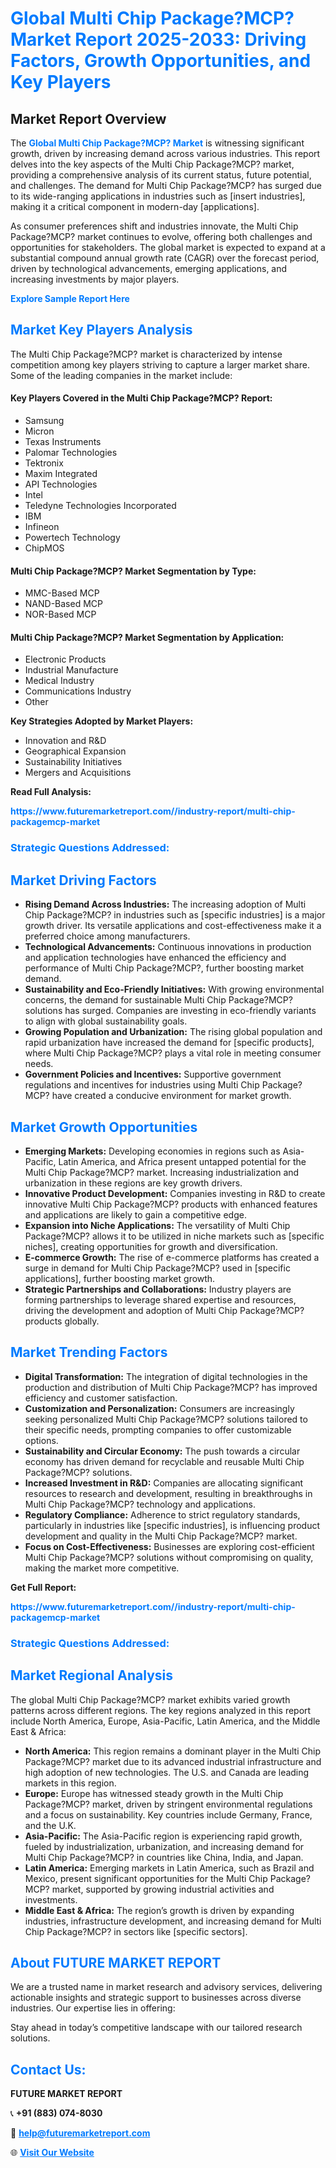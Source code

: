 <h1 style="color: #007BFF;">Global Multi Chip Package?MCP? Market Report 2025-2033: Driving Factors, Growth Opportunities, and Key Players</h1>

<section id="overview">
<h2>Market Report Overview</h2>
<p>The <a href="https://www.futuremarketreport.com//industry-report/multi-chip-packagemcp-market" style="color: #007BFF; text-decoration: none;"><strong>Global Multi Chip Package?MCP? Market</strong></a> is witnessing significant growth, driven by increasing demand across various industries. This report delves into the key aspects of the Multi Chip Package?MCP? market, providing a comprehensive analysis of its current status, future potential, and challenges. The demand for Multi Chip Package?MCP? has surged due to its wide-ranging applications in industries such as [insert industries], making it a critical component in modern-day [applications].</p>
<p>As consumer preferences shift and industries innovate, the Multi Chip Package?MCP? market continues to evolve, offering both challenges and opportunities for stakeholders. The global market is expected to expand at a substantial compound annual growth rate (CAGR) over the forecast period, driven by technological advancements, emerging applications, and increasing investments by major players.</p>
</section>

<section id="overview">
<p><a href="https://www.futuremarketreport.com//request-sample/reportId=52464" style="color: #007BFF; text-decoration: none;"><strong>Explore Sample Report Here</strong></a></p>
</section>

<section id="key-players">
<h2 style="color: #007BFF;">Market Key Players Analysis</h2>
<p>The Multi Chip Package?MCP? market is characterized by intense competition among key players striving to capture a larger market share. Some of the leading companies in the market include:</p>
<h4>Key Players Covered in the Multi Chip Package?MCP? Report:</h4>
<ul><li>Samsung</li><li>Micron</li><li>Texas Instruments</li><li>Palomar Technologies</li><li>Tektronix</li><li>Maxim Integrated</li><li>API Technologies</li><li>Intel</li><li>Teledyne Technologies Incorporated</li><li>IBM</li><li>Infineon</li><li>Powertech Technology</li><li>ChipMOS</li></ul>
<h4>Multi Chip Package?MCP? Market Segmentation by Type:</h4>
<ul><li>MMC-Based MCP</li><li>NAND-Based MCP</li><li>NOR-Based MCP</li></ul>

<h4>Multi Chip Package?MCP? Market Segmentation by Application:</h4>
<ul><li>Electronic Products</li><li>Industrial Manufacture</li><li>Medical Industry</li><li>Communications Industry</li><li>Other</li></ul>
<p><strong>Key Strategies Adopted by Market Players:</strong></p>
<ul>
<li>Innovation and R&D</li>
<li>Geographical Expansion</li>
<li>Sustainability Initiatives</li>
<li>Mergers and Acquisitions</li>
</ul>
</section>

<section>
<p><strong>Read Full Analysis: </strong></p><a href="https://www.futuremarketreport.com//industry-report/multi-chip-packagemcp-market" style="color: #007BFF; text-decoration: none;"><strong>https://www.futuremarketreport.com//industry-report/multi-chip-packagemcp-market</strong></a>
<h3 style="color: #007BFF;">Strategic Questions Addressed:</h3>
</section>

<section id="driving-factors">
<h2 style="color: #007BFF;">Market Driving Factors</h2>
<ul>
<li><strong>Rising Demand Across Industries:</strong> The increasing adoption of Multi Chip Package?MCP? in industries such as [specific industries] is a major growth driver. Its versatile applications and cost-effectiveness make it a preferred choice among manufacturers.</li>
<li><strong>Technological Advancements:</strong> Continuous innovations in production and application technologies have enhanced the efficiency and performance of Multi Chip Package?MCP?, further boosting market demand.</li>
<li><strong>Sustainability and Eco-Friendly Initiatives:</strong> With growing environmental concerns, the demand for sustainable Multi Chip Package?MCP? solutions has surged. Companies are investing in eco-friendly variants to align with global sustainability goals.</li>
<li><strong>Growing Population and Urbanization:</strong> The rising global population and rapid urbanization have increased the demand for [specific products], where Multi Chip Package?MCP? plays a vital role in meeting consumer needs.</li>
<li><strong>Government Policies and Incentives:</strong> Supportive government regulations and incentives for industries using Multi Chip Package?MCP? have created a conducive environment for market growth.</li>
</ul>
</section>

<section id="growth-opportunities">
<h2 style="color: #007BFF;">Market Growth Opportunities</h2>
<ul>
<li><strong>Emerging Markets:</strong> Developing economies in regions such as Asia-Pacific, Latin America, and Africa present untapped potential for the Multi Chip Package?MCP? market. Increasing industrialization and urbanization in these regions are key growth drivers.</li>
<li><strong>Innovative Product Development:</strong> Companies investing in R&D to create innovative Multi Chip Package?MCP? products with enhanced features and applications are likely to gain a competitive edge.</li>
<li><strong>Expansion into Niche Applications:</strong> The versatility of Multi Chip Package?MCP? allows it to be utilized in niche markets such as [specific niches], creating opportunities for growth and diversification.</li>
<li><strong>E-commerce Growth:</strong> The rise of e-commerce platforms has created a surge in demand for Multi Chip Package?MCP? used in [specific applications], further boosting market growth.</li>
<li><strong>Strategic Partnerships and Collaborations:</strong> Industry players are forming partnerships to leverage shared expertise and resources, driving the development and adoption of Multi Chip Package?MCP? products globally.</li>
</ul>
</section>

<section id="trending-factors">
<h2 style="color: #007BFF;">Market Trending Factors</h2>
<ul>
<li><strong>Digital Transformation:</strong> The integration of digital technologies in the production and distribution of Multi Chip Package?MCP? has improved efficiency and customer satisfaction.</li>
<li><strong>Customization and Personalization:</strong> Consumers are increasingly seeking personalized Multi Chip Package?MCP? solutions tailored to their specific needs, prompting companies to offer customizable options.</li>
<li><strong>Sustainability and Circular Economy:</strong> The push towards a circular economy has driven demand for recyclable and reusable Multi Chip Package?MCP? solutions.</li>
<li><strong>Increased Investment in R&D:</strong> Companies are allocating significant resources to research and development, resulting in breakthroughs in Multi Chip Package?MCP? technology and applications.</li>
<li><strong>Regulatory Compliance:</strong> Adherence to strict regulatory standards, particularly in industries like [specific industries], is influencing product development and quality in the Multi Chip Package?MCP? market.</li>
<li><strong>Focus on Cost-Effectiveness:</strong> Businesses are exploring cost-efficient Multi Chip Package?MCP? solutions without compromising on quality, making the market more competitive.</li>
</ul>
</section>

<section>
<p><strong>Get Full Report: </strong></p><a href="https://www.futuremarketreport.com//industry-report/multi-chip-packagemcp-market" style="color: #007BFF; text-decoration: none;"><strong>https://www.futuremarketreport.com//industry-report/multi-chip-packagemcp-market</strong></a>
<h3 style="color: #007BFF;">Strategic Questions Addressed:</h3>
</section>


<section id="regional-analysis">
<h2 style="color: #007BFF;">Market Regional Analysis</h2>
<p>The global Multi Chip Package?MCP? market exhibits varied growth patterns across different regions. The key regions analyzed in this report include North America, Europe, Asia-Pacific, Latin America, and the Middle East & Africa:</p>
<ul>
<li><strong>North America:</strong> This region remains a dominant player in the Multi Chip Package?MCP? market due to its advanced industrial infrastructure and high adoption of new technologies. The U.S. and Canada are leading markets in this region.</li>
<li><strong>Europe:</strong> Europe has witnessed steady growth in the Multi Chip Package?MCP? market, driven by stringent environmental regulations and a focus on sustainability. Key countries include Germany, France, and the U.K.</li>
<li><strong>Asia-Pacific:</strong> The Asia-Pacific region is experiencing rapid growth, fueled by industrialization, urbanization, and increasing demand for Multi Chip Package?MCP? in countries like China, India, and Japan.</li>
<li><strong>Latin America:</strong> Emerging markets in Latin America, such as Brazil and Mexico, present significant opportunities for the Multi Chip Package?MCP? market, supported by growing industrial activities and investments.</li>
<li><strong>Middle East & Africa:</strong> The region’s growth is driven by expanding industries, infrastructure development, and increasing demand for Multi Chip Package?MCP? in sectors like [specific sectors].</li>
</ul>
</section>

<footer>
<h2 style="color: #007BFF;">About FUTURE MARKET REPORT</h2>
<p>We are a trusted name in market research and advisory services, delivering actionable insights and strategic support to businesses across diverse industries. Our expertise lies in offering:</p>

<p>Stay ahead in today’s competitive landscape with our tailored research solutions.</p>

<h2 style="color: #007BFF;">Contact Us:</h2>
<p><strong>FUTURE MARKET REPORT</strong></p>
<p>📞 <strong>+91 (883) 074-8030</strong></p>
<p>📧 <strong><a href="mailto:help@futuremarketreport.com" style="color: #007BFF;">help@futuremarketreport.com</a></strong></p>
<p>🌐 <strong><a href="https://www.futuremarketreport.com/" style="color: #007BFF;">Visit Our Website</a></strong></p>
</footer>